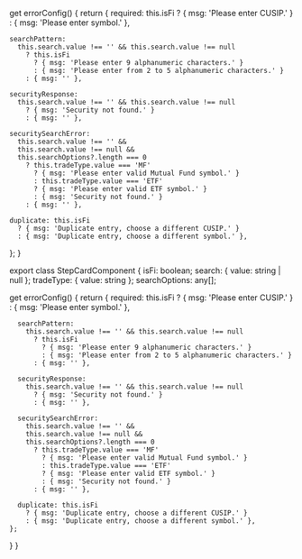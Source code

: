 get errorConfig() {
  return {
    required: this.isFi
      ? { msg: 'Please enter CUSIP.' }
      : { msg: 'Please enter symbol.' },

    searchPattern:
      this.search.value !== '' && this.search.value !== null
        ? this.isFi
          ? { msg: 'Please enter 9 alphanumeric characters.' }
          : { msg: 'Please enter from 2 to 5 alphanumeric characters.' }
        : { msg: '' },

    securityResponse:
      this.search.value !== '' && this.search.value !== null
        ? { msg: 'Security not found.' }
        : { msg: '' },

    securitySearchError:
      this.search.value !== '' &&
      this.search.value !== null &&
      this.searchOptions?.length === 0
        ? this.tradeType.value === 'MF'
          ? { msg: 'Please enter valid Mutual Fund symbol.' }
          : this.tradeType.value === 'ETF'
          ? { msg: 'Please enter valid ETF symbol.' }
          : { msg: 'Security not found.' }
        : { msg: '' },

    duplicate: this.isFi
      ? { msg: 'Duplicate entry, choose a different CUSIP.' }
      : { msg: 'Duplicate entry, choose a different symbol.' },
  };
}





export class StepCardComponent {
  isFi: boolean;
  search: { value: string | null };
  tradeType: { value: string };
  searchOptions: any[];

  get errorConfig() {
    return {
      required: this.isFi
        ? { msg: 'Please enter CUSIP.' }
        : { msg: 'Please enter symbol.' },

      searchPattern:
        this.search.value !== '' && this.search.value !== null
          ? this.isFi
            ? { msg: 'Please enter 9 alphanumeric characters.' }
            : { msg: 'Please enter from 2 to 5 alphanumeric characters.' }
          : { msg: '' },

      securityResponse:
        this.search.value !== '' && this.search.value !== null
          ? { msg: 'Security not found.' }
          : { msg: '' },

      securitySearchError:
        this.search.value !== '' &&
        this.search.value !== null &&
        this.searchOptions?.length === 0
          ? this.tradeType.value === 'MF'
            ? { msg: 'Please enter valid Mutual Fund symbol.' }
            : this.tradeType.value === 'ETF'
            ? { msg: 'Please enter valid ETF symbol.' }
            : { msg: 'Security not found.' }
          : { msg: '' },

      duplicate: this.isFi
        ? { msg: 'Duplicate entry, choose a different CUSIP.' }
        : { msg: 'Duplicate entry, choose a different symbol.' },
    };
  }
}

